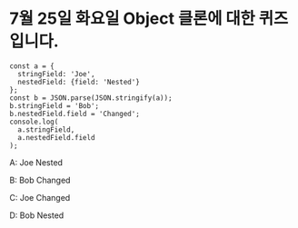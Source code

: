 # 7월 25일 화요일 Object 클론에 대한 퀴즈입니다.

```
const a = { 
  stringField: 'Joe',
  nestedField: {field: 'Nested'}
};
const b = JSON.parse(JSON.stringify(a));
b.stringField = 'Bob';
b.nestedField.field = 'Changed';
console.log(
  a.stringField,
  a.nestedField.field
);
```

A: Joe Nested

B: Bob Changed

C: Joe Changed

D: Bob Nested